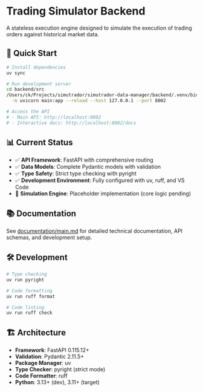# Trading Simulator Backend

A stateless execution engine designed to simulate the execution of trading orders against historical market data.

## 🚀 Quick Start

```bash
# Install dependencies
uv sync

# Run development server
cd backend/src
/Users/ck/Projects/simutrador/simutrador-data-manager/backend/.venv/bin/python \
  -m uvicorn main:app --reload --host 127.0.0.1 --port 8002

# Access the API
# - Main API: http://localhost:8002
# - Interactive docs: http://localhost:8002/docs
```

## 📊 Current Status

- ✅ **API Framework**: FastAPI with comprehensive routing
- ✅ **Data Models**: Complete Pydantic models with validation
- ✅ **Type Safety**: Strict type checking with pyright
- ✅ **Development Environment**: Fully configured with uv, ruff, and VS Code
- 🔄 **Simulation Engine**: Placeholder implementation (core logic pending)

## 📚 Documentation

See [documentation/main.md](documentation/main.md) for detailed technical documentation, API schemas, and development setup.

## 🛠️ Development

```bash
# Type checking
uv run pyright

# Code formatting
uv run ruff format

# Code linting
uv run ruff check
```

## 🏗️ Architecture

- **Framework**: FastAPI 0.115.12+
- **Validation**: Pydantic 2.11.5+
- **Package Manager**: uv
- **Type Checker**: pyright (strict mode)
- **Code Formatter**: ruff
- **Python**: 3.13+ (dev), 3.11+ (target)
